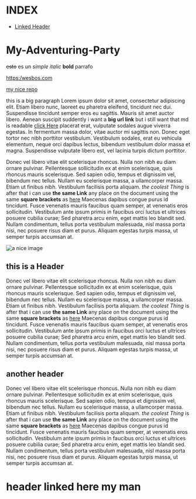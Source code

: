 # INDEX

- [Linked Header](#head-id)

# My-Adventuring-Party

~~esto~~ es un _simple italic_ **bold** parrafo

<https:/wesbos.com>

[my nice repo](https://github.com/Josehower/My-Adventuring-Party 'Repo of this amazing game')

this is a big paragraph Lorem ipsum dolor sit amet, consectetur adipiscing elit. Etiam libero nunc, laoreet eu pharetra eleifend, tincidunt nec dui. Suspendisse tincidunt semper eros eu sagittis. Mauris sit amet auctor libero. Aenean suscipit suddently i want a **big url link** but i still want that md is readable [click Here][biglink] placerat erat, vulputate sodales augue viverra egestas. In fermentum massa dolor, vitae auctor mi sagittis non. Donec eget tortor nec nibh porttitor vestibulum. Vestibulum sodales, erat eu vehicula elementum, neque orci dapibus lectus, bibendum vestibulum dolor massa et magna. Suspendisse vulputate libero est, vel lacinia turpis dictum porttitor.

Donec vel libero vitae elit scelerisque rhoncus. Nulla non nibh eu diam ornare pulvinar. Pellentesque sollicitudin ex at enim scelerisque, quis rhoncus mauris scelerisque. Sed sapien odio, tempus et dignissim vel, bibendum nec tellus. Nullam eu scelerisque massa, a ullamcorper massa. Etiam ut finibus nibh. Vestibulum facilisis porta aliquam. _the coolest Thing_ is after that i can use **the same Link** any place on the document using the same **square brackets** as [here][biglink] Maecenas dapibus congue purus id tincidunt. Fusce venenatis mauris faucibus quam semper, at venenatis eros sollicitudin. Vestibulum ante ipsum primis in faucibus orci luctus et ultrices posuere cubilia curae; Sed pharetra arcu enim, eget mattis leo blandit sed. Nullam condimentum, tellus porta vestibulum malesuada, nisl massa porta nisi, nec posuere risus diam et purus. Aliquam egestas turpis massa, ut semper turpis accumsan at.

[biglink]: https://www.google.com/search?q=lorem+ipsum&oq=lorem&aqs=chrome.0.0j69i57j0l6.1393j0j7&sourceid=chrome&ie=UTF-8

![a nice image](https://unsplash.it/500/500?random 'This is a Tittle')

## this is a Header

Donec vel libero vitae elit scelerisque rhoncus. Nulla non nibh eu diam ornare pulvinar. Pellentesque sollicitudin ex at enim scelerisque, quis rhoncus mauris scelerisque. Sed sapien odio, tempus et dignissim vel, bibendum nec tellus. Nullam eu scelerisque massa, a ullamcorper massa. Etiam ut finibus nibh. Vestibulum facilisis porta aliquam. _the coolest Thing_ is after that i can use **the same Link** any place on the document using the same **square brackets** as [here][biglink] Maecenas dapibus congue purus id tincidunt. Fusce venenatis mauris faucibus quam semper, at venenatis eros sollicitudin. Vestibulum ante ipsum primis in faucibus orci luctus et ultrices posuere cubilia curae; Sed pharetra arcu enim, eget mattis leo blandit sed. Nullam condimentum, tellus porta vestibulum malesuada, nisl massa porta nisi, nec posuere risus diam et purus. Aliquam egestas turpis massa, ut semper turpis accumsan at.

## another header

Donec vel libero vitae elit scelerisque rhoncus. Nulla non nibh eu diam ornare pulvinar. Pellentesque sollicitudin ex at enim scelerisque, quis rhoncus mauris scelerisque. Sed sapien odio, tempus et dignissim vel, bibendum nec tellus. Nullam eu scelerisque massa, a ullamcorper massa. Etiam ut finibus nibh. Vestibulum facilisis porta aliquam. _the coolest Thing_ is after that i can use **the same Link** any place on the document using the same **square brackets** as [here][biglink] Maecenas dapibus congue purus id tincidunt. Fusce venenatis mauris faucibus quam semper, at venenatis eros sollicitudin. Vestibulum ante ipsum primis in faucibus orci luctus et ultrices posuere cubilia curae; Sed pharetra arcu enim, eget mattis leo blandit sed. Nullam condimentum, tellus porta vestibulum malesuada, nisl massa porta nisi, nec posuere risus diam et purus. Aliquam egestas turpis massa, ut semper turpis accumsan at.

# <a id="head-id"></a> header linked here my man
